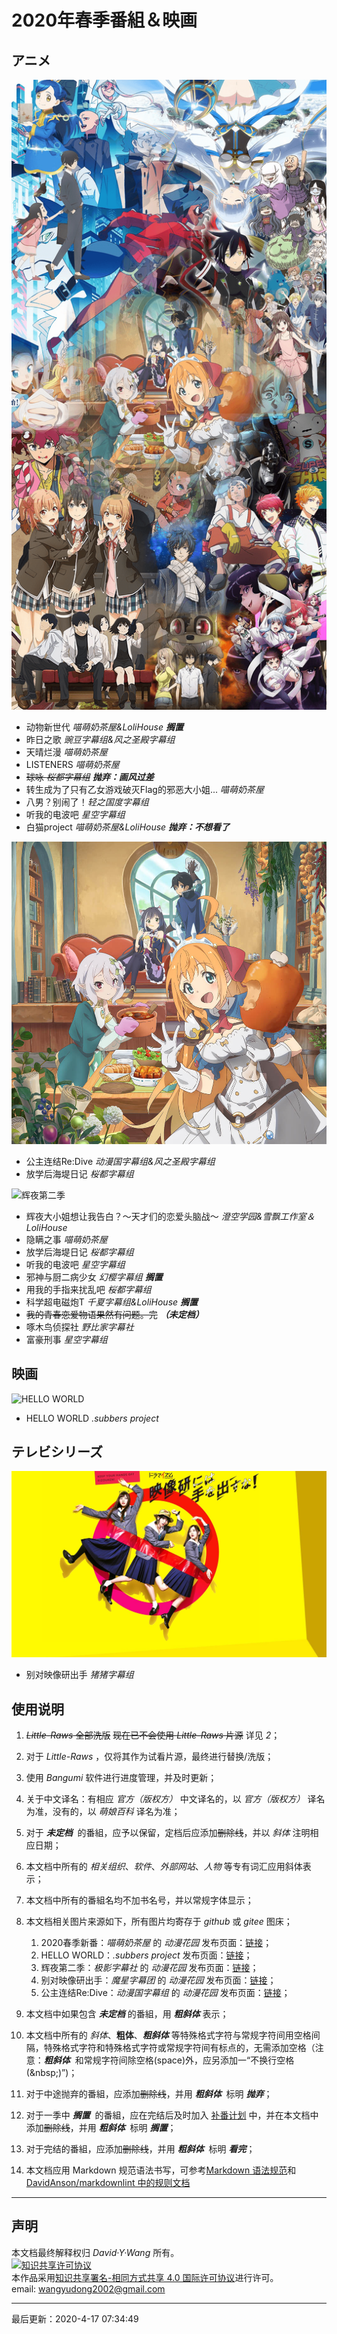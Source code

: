 # 2020年春季番組＆映画

## アニメ

![2020春季新番](img/图1：2020春季新番.png)

* 动物新世代 *喵萌奶茶屋&LoliHouse* ***搁置***
* 昨日之歌 *豌豆字幕组&风之圣殿字幕组*
* 天晴烂漫 *喵萌奶茶屋*
* LISTENERS *喵萌奶茶屋*
* ~~球咏 *桜都字幕组*~~ ***抛弃：画风过差***
* 转生成为了只有乙女游戏破灭Flag的邪恶大小姐... *喵萌奶茶屋*
* 八男？别闹了！*轻之国度字幕组*
* 听我的电波吧 *星空字幕组*
* 白猫project *喵萌奶茶屋&LoliHouse* ***抛弃：不想看了***

![公主连结Re:Dive](img/pcredive-main.png)

* 公主连结Re:Dive *动漫国字幕组&风之圣殿字幕组*
* 放学后海堤日记 *桜都字幕组*

![辉夜第二季](https://gitee.com/david4958606/MyPicBed/raw/master/img/Kaguya2.jpg)

* 辉夜大小姐想让我告白？～天才们的恋爱头脑战～ *澄空学园&雪飘工作室＆LoliHouse*
* 隐瞒之事 *喵萌奶茶屋*
* 放学后海堤日记 *桜都字幕组*
* 听我的电波吧 *星空字幕组*
* 邪神与厨二病少女 *幻樱字幕组* ***搁置***
* 用我的手指来扰乱吧 *桜都字幕组*
* 科学超电磁炮T  *千夏字幕组&LoliHouse* ***搁置***
* ~~我的青春恋爱物语果然有问题。完~~ ***（未定档）***
* 啄木鸟侦探社 *野比家字幕社*
* 富豪刑事 *星空字幕组*

## 映画

![HELLO WORLD](https://gitee.com/david4958606/MyPicBed/raw/master/img/HELLOWORLD.webp)

* HELLO WORLD *.subbers project*

## テレビシリーズ

![别对映像研出手](img/yingxiangya.png)

* 别对映像研出手 *猪猪字幕组*

## 使用说明

01. ~~*Little-Raws* 全部洗版~~&nbsp;~~现在已不会使用 *Little-Raws* 片源~~ 详见 *2*；
02. 对于 *Little-Raws* ，仅将其作为试看片源，最终进行替换/洗版；
03. 使用 *Bangumi* 软件进行进度管理，并及时更新；
04. 关于中文译名：有相应 *官方（版权方）* 中文译名的，以 *官方（版权方）* 译名为准，没有的，以 *萌娘百科* 译名为准；
05. 对于 ***未定档*** &nbsp;的番組，应予以保留，定档后应添加~~删除线~~，并以 *斜体* 注明相应日期；
06. 本文档中所有的 *相关组织*、*软件*、*外部网站*、*人物* 等专有词汇应用斜体表示；
07. 本文档中所有的番組名均不加书名号，并以常规字体显示；
08. 本文档相关图片来源如下，所有图片均寄存于 *github* 或 *gitee* 图床；

    01. 2020春季新番：*喵萌奶茶屋* 的 *动漫花园* 发布页面：[链接](https://share.dmhy.org/topics/list/team_id/669)；
    02. HELLO WORLD：*.subbers project* 发布页面：[链接](https://subbers.org/subtitles/HELLO_WORLD/)；
    03. 辉夜第二季：*极影字幕社* 的 *动漫花园* 发布页面：[链接](https://share.dmhy.org/topics/view/539007_01_GB_CN_HEVC_opus_720p.html)；
    04. 别对映像研出手：*魔星字幕团* 的 *动漫花园* 发布页面：[链接](https://share.dmhy.org/topics/view/539219_MagicStar_%21_%21_EP02_WEBDL_1080p.html)；
    05. 公主连结Re:Dive：*动漫国字幕组* 的 *动漫花园* 发布页面：[链接](https://share.dmhy.org/topics/view/539234_04_Re_Dive_Re_Dive_02_1080P_MP4.html)；

09. 本文档中如果包含 ***未定档*** 的番組，用 ***粗斜体*** 表示；
10. 本文档中所有的 *斜体*、**粗体**、***粗斜体*** 等特殊格式字符与常规字符间用空格间隔，特殊格式字符和特殊格式字符或常规字符间有标点的，无需添加空格（注意：***粗斜体*** &nbsp;和常规字符间除空格(space)外，应另添加一“不换行空格(\&nbsp;)”)；
11. 对于中途抛弃的番組，应添加~~删除线~~，并用 ***粗斜体*** &nbsp;标明 ***抛弃***；
12. 对于一季中 ***搁置*** &nbsp;的番組，应在完结后及时加入 [补番计划](finished-bangumi-watch-llist.md) 中，并在本文档中添加~~删除线~~，并用 ***粗斜体*** &nbsp;标明 ***搁置***；
13. 对于完结的番組，应添加~~删除线~~，并用 ***粗斜体*** &nbsp;标明 ***看完***；
14. 本文档应用 Markdown 规范语法书写，可参考[Markdown 语法规范](https://www.jianshu.com/p/3b638180e42c)和[DavidAnson/markdownlint 中的规则文档](https://github.com/DavidAnson/markdownlint/blob/v0.19.0/doc/Rules.md)

***

## 声明

本文档最终解释权归 *David&middot;Y&middot;Wang* 所有。  
<a rel="license" href="http://creativecommons.org/licenses/by-sa/4.0/"><img alt="知识共享许可协议" style="border-width:0" src="https://licensebuttons.net/l/by-sa/4.0/88x31.png" /></a><br />本作品采用<a rel="license" href="http://creativecommons.org/licenses/by-sa/4.0/">知识共享署名-相同方式共享 4.0 国际许可协议</a>进行许可。  
email: wangyudong2002@gmail.com

***
最后更新：2020-4-17 07:34:49
